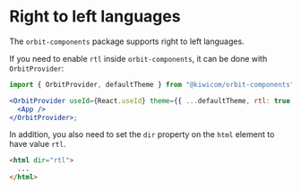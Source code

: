 # Right to left languages

The `orbit-components` package supports right to left languages.

If you need to enable `rtl` inside `orbit-components`, it can be done with `OrbitProvider`:

```jsx
import { OrbitProvider, defaultTheme } from "@kiwicom/orbit-components";

<OrbitProvider useId={React.useId} theme={{ ...defaultTheme, rtl: true }}>
  <App />
</OrbitProvider>;
```

In addition, you also need to set the `dir` property on the `html` element to have value `rtl`.

```html
<html dir="rtl">
  ...
</html>
```
